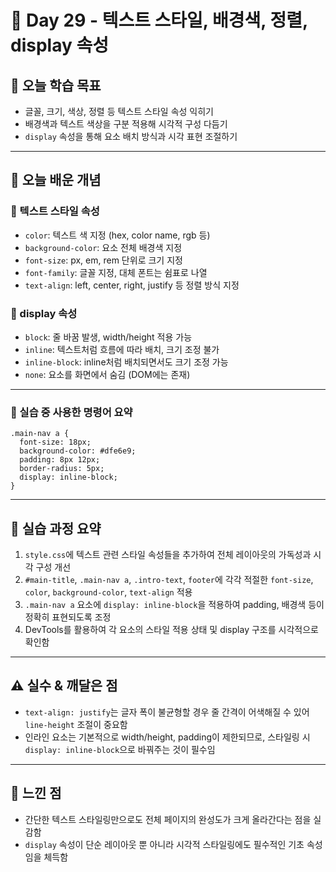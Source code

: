 # 📘 Day 29 - 텍스트 스타일, 배경색, 정렬, display 속성

## 🎯 오늘 학습 목표
- 글꼴, 크기, 색상, 정렬 등 텍스트 스타일 속성 익히기
- 배경색과 텍스트 색상을 구분 적용해 시각적 구성 다듬기
- `display` 속성을 통해 요소 배치 방식과 시각 표현 조절하기

---

## 🧠 오늘 배운 개념

### 🔹 텍스트 스타일 속성

- `color`: 텍스트 색 지정 (hex, color name, rgb 등)
- `background-color`: 요소 전체 배경색 지정
- `font-size`: px, em, rem 단위로 크기 지정
- `font-family`: 글꼴 지정, 대체 폰트는 쉼표로 나열
- `text-align`: left, center, right, justify 등 정렬 방식 지정

### 🔹 display 속성

- `block`: 줄 바꿈 발생, width/height 적용 가능
- `inline`: 텍스트처럼 흐름에 따라 배치, 크기 조정 불가
- `inline-block`: inline처럼 배치되면서도 크기 조정 가능
- `none`: 요소를 화면에서 숨김 (DOM에는 존재)

---

### 🔹 실습 중 사용한 명령어 요약

```
.main-nav a {
  font-size: 18px;
  background-color: #dfe6e9;
  padding: 8px 12px;
  border-radius: 5px;
  display: inline-block;
}
```

---

## 🧪 실습 과정 요약
1. `style.css`에 텍스트 관련 스타일 속성들을 추가하여 전체 레이아웃의 가독성과 시각 구성 개선
2. `#main-title`, `.main-nav a`, `.intro-text`, `footer`에 각각 적절한 `font-size`, `color`, `background-color`, `text-align` 적용
3. `.main-nav a` 요소에 `display: inline-block`을 적용하여 padding, 배경색 등이 정확히 표현되도록 조정
4. DevTools를 활용하여 각 요소의 스타일 적용 상태 및 display 구조를 시각적으로 확인함

---

## ⚠️ 실수 & 깨달은 점
- `text-align: justify`는 글자 폭이 불균형할 경우 줄 간격이 어색해질 수 있어 `line-height` 조절이 중요함  
- 인라인 요소는 기본적으로 width/height, padding이 제한되므로, 스타일링 시 `display: inline-block`으로 바꿔주는 것이 필수임

---

## 💭 느낀 점
- 간단한 텍스트 스타일링만으로도 전체 페이지의 완성도가 크게 올라간다는 점을 실감함  
- `display` 속성이 단순 레이아웃 뿐 아니라 시각적 스타일링에도 필수적인 기초 속성임을 체득함  

